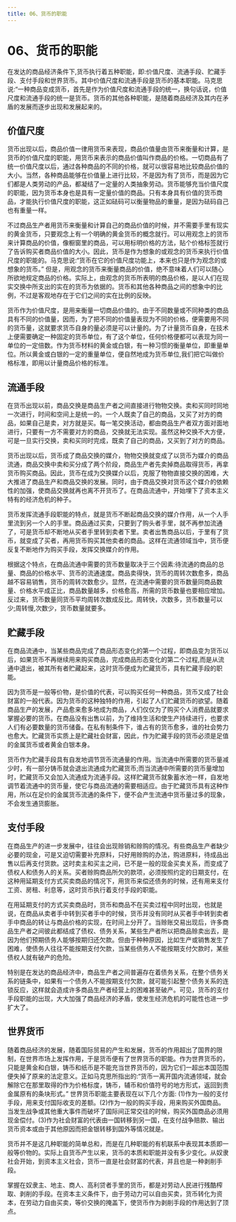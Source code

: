 ```yaml
---
title: 06、货币的职能
---
```

# 06、货币的职能

在发达的商品经济条件下,货币执行着五种职能，即:价值尺度、流通手段、贮藏手段、支付手段和世界货币。其中价值尺度和流通手段是货币的基本职能。马克思说:“一种商品变成货币，首先是作为价值尺度和流通手段的统一，换句话说，价值尺度和流通手段的统一是货币。货币的其他各种职能，是随着商品经济及其内在矛盾的发展而逐步出现和发展起来的。

## 价值尺度

货币出现以后，商品价值一律用货币来表现，商品价值量由货币来衡量和计算，是货币的价值尺度的职能，用货币来表示的商品价值叫作商品的价格。一切商品有了统一价值尺度以后，通过各种商品的不同的价格，就可以很容易地比较商品价值的大小。当然，各种商品能够在价值量上进行比较，不是因为有了货币，而是因为它们都是人类劳动的产品，都凝结了一定量的人类抽象劳动。货币能够充当价值尺度的职能，因为货币本身也是具有一定量价值的商品。只有本身具有价值的货币商品，才能执行价值尺度的职能，这正如砝码可以衡量物品的重量，是因为砝码自己也有重量一样。

不过商品生产者用货币来衡量和计算自己的商品价值的时候，并不需要手里有现实的黄金货币，只要观念上有一个明确的黄金货币的概念就行。可以用观念上的货币来计算商品的价值，像橱窗里的商品，可以用标明价格的方法，贴个价格标签就行了告诉购买者商品价值的大小。因此，货币是作为想象的或观念的货币来执行价值尺度的职能的。马克思说:“货币在它的价值尺度功能上，本来也只是作为观念的或想象的货币。”
但是，用观念的货币来衡量商品的价值，绝不意味着人们可以随心所欲地规定商品的价格。实际上，由观念的货币所表明的商品价格，是以人们在现实交换中所支出的实在的货币为依据的。货币和其他各种商品之间的想象中的比例，不过是客观地存在于它们之间的实在比例的反映。

货币作为价值尺度，是用来衡量一切商品价值的。由于不同数量或不同种类的商品具有不同的价值量，因而，为了把不同的价值量表现为不同的价格，便需要用不同的货币量，这就要求货币自身的量必须是可以计量的。为了计量货币自身，在技术上便需要确定一种固定的货币单位，有了这个单位，任何价格便都可以表现为同一单位的一定倍数。作为货币材料的黄金或白银，有一种习惯的衡量单位，即重量单位。所以黄金或白银的一定的重量单位，便自然地成为货币单位,我们把它叫做价格标准，即用以计量商品价格的标准。

## 流通手段

在货币出现以前，商品交换是商品生产者之间直接进行物物交换。卖和买同时同地一次进行，时间和空间上是统一的。一个人既卖了自己的商品，又买了对方的商品，如果自己是卖，对方就是买。每一笔交换活动，都由商品生产者双方面对面地进行，只要有一方不需要对方的商品，交换就无法实现。虽然这种交换不大方便，可是一旦实行交换，卖和买同时完成，既卖了自己的商品，又买到了对方的商品。

货币出现以后，货币成了商品交换的媒介，物物交换就变成了以货币为媒介的商品流通，商品交换中卖和买分成了两个阶段，商品生产者先卖掉商品取得货币，再拿货币购买商品。因此，货币在成为交换媒介以后，克服了物物直接交换的困难，大大推进了商品生产和商品交换的发展。同时，由于商品交换对货币这个媒介的依赖性的加强，使商品交换就再也离不开货币了。在商品流通中，开始埋下了资本主义特有的经济危机的种子。

货币发挥流通手段职能的特点，就是货币不断起商品交换的媒介作用，从一个人手里流到另一个人的手里。商品通过买卖，只要到了购头者手里，就不再参加流通了，可是货币却不断地从买者手里转到卖者下里。卖者出售商品以后，于里有了货币，就变成了买者，再用货币购买其他卖者的商品。这样在流通领域当中，货币便反复不断地作为购买手段，发挥交换媒介的作用。

根据这个特点，在商品流通中需要的货币数量取决于三个因素:待流通的商品的总量、商品的价格水平、货币的流通速度。商品卖得快，货币的周转次数愈多，商品越不容易销售，货币的周转次数愈少。显然，在流通中需要的货币数量同商品数量、价格水平成正比，商品数量越多，价格愈高，所需的货币数量也要相应增加。反过来，货币数量同货币平均周转次数成反比。周转快，次数多，货币数量可以少;周转慢,次数少，货币数量就要多。

## 贮藏手段

在商品流通中，当某些商品完成了商品形态变化的第一个过程，即商品变为货币以后，如果货币不再继续用来购买商品，完成商品形态变化的第二个过程,而是从流通中退出，被其所有者贮藏起来，这时货币便成为贮藏货币，具有贮藏手段的职能。

因为货币是一般等价物，是价值的代表，可以购买任何一种商品，货币又成了社会财富的一般代表。因为货币的这种独特的作用，引起了人们贮藏货币的欲望。随着商品生产的发展，产品愈来愈多地成为商品，人们仅仅为了购买个人消费品就要求掌握必要的货币。在商品没有出售以前，为了维持生活和使生产持续进行，也要求人们有必要数量的货币储备。在私有制条件下，谁占有的货币愈多，谁的社会势力也愈大。贮藏货币实质上是贮藏社会财富，因此，作为贮藏手段的货币必须是足值的金属货币或者黄金白银本身。

货币作为贮藏手段具有自发地调节货币流通量的作用。当流通中所需要的货币量减少时，有一部分铸币就会退出流通成为贮藏货币;而当流通中所需要的货币量增加时，贮藏货币又会加入流通成为流通手段。这样贮藏货币就象蓄水池一样，自发地调节着流通中的货币量，使它与商品流通的需要相适应。由于贮藏货币具有这种作用，所以在足价的金属货币流通的条件下，便不会产生流通中货币量过多的现象，不会发生通货膨胀。

## 支付手段

在商品生产的进一步发展中，往往会出现赊销和赊购的情况。有些商品生产者缺少必要的现金，可是又迫切需要补充原料，只好用赊购的办法，购进原料，待成品出售以后再支付货款。这时卖主和买主之间，已不是一般的现金买卖关系，而变成了债权人和债务人的关系。买者赊购商品所欠的款项，必须按照约定的日期支付，在这种用延期支付方式买卖商品的情况下，用货币来偿还债务的时候，还有用来支付工资、房租、利息等，这时货币执行着支付手段的职能。

在用延期支付的方式买卖商品时，货币和商品不在买卖过程中同时出现，也就是说，在商品从卖者手中转到买者手中的时候，货币并没有同时从买者手中转到卖者手中商品的转让与商品价格的实现，在时间上分开了。当赊账交易出现后，许多商品生产者之间彼此都结成了债权、债务关系，某些生产者所以把商品赊卖出去，是因为他们预期债务人能够按期归还欠款。但由于种种原因，比如生产或销售发生了困难，使债务人往往不能按期支付欠款，当某些债务人不能按期支付欠款时，某些债权人就有破产的危险。

特别是在发达的商品经济中，商品生产者之间普遍存在着债务关系，在整个债务关系的链条中，如果有一个债务人不能按期支付欠款，就可能引起整个债务关系的连锁反应，这样就会造成许多商品生产者经营上的困难甚至破产。可见，货币的支付手段职能的出现，大大加强了商品经济的矛盾，使发生经济危机的可能性也进一步扩大了。

## 世界货币

随着商品经济的发展，随着国际贸易的产生和发展，货币的作用超出了国界的限制，在世界市场上发挥作用，于是货币便有了世界货币的职能。作为世界货币的，只能是黄金和白银，铸币和纸币是不能充当世界货币的，因为它们一超出本国范围便失掉了原来的法定意义。正如马克思所指出的:“货币一离开国内流通领域，就会解除它在那里取得的作为价格标度，铸币，辅币和价值符号的地方形式，返回到贵金属原有的条块形式。”
世界货币职能主要表现在以下几个方面: (1)作为一般的支付手段，用来支付国际收支的差额。(2)作为一般的购买手段，用来购买外国商品。当发生战争或其他重大事件而破坏了国际间正常交往的时候，购买外国商品必须用现金偿付。(3)作为社会财富的代表由一国转移到另一国，在支付战争赔款、输出货币资本或由于其他原因而把金银转移到国外等情况就是。

货币并不是这几种职能的简单总和，而是在几种职能的有机联系中表现其本质即一般等价物的。实际上自货币产生以来，货币的本质和职能并没有多少变化。从奴隶社会开始，到资本主义社会，货币一直是社会财富的代表，并且也是一种剥削手段。

掌握在奴隶主、地主、商人、高利贷者手里的货币，都是对劳动人民进行残酷榨取、剥削的手段。在资本主义条件下，由于劳动力可以自由买卖，货币转化为资本，在劳动力自由买卖，等价交换的掩盖下，使货币作为剥削手段的作用达到了顶点。